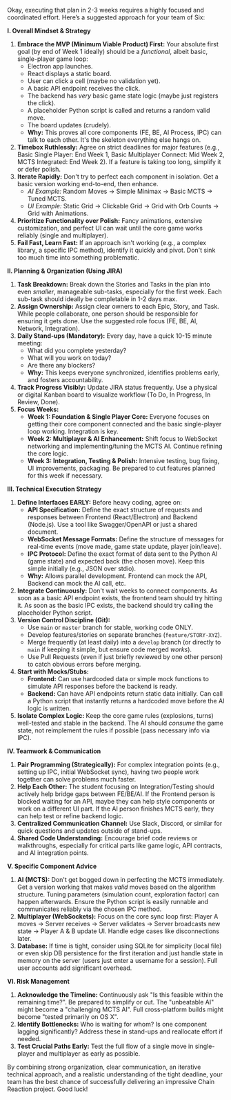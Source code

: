 Okay, executing that plan in 2-3 weeks requires a highly focused and coordinated effort. Here’s a suggested approach for your team of Six:

**I. Overall Mindset & Strategy**

1.  **Embrace the MVP (Minimum Viable Product) First:** Your absolute first goal (by end of Week 1 ideally) should be a *functional*, albeit basic, single-player game loop:
    * Electron app launches.
    * React displays a static board.
    * User can click a cell (maybe no validation yet).
    * A basic API endpoint receives the click.
    * The backend has *very* basic game state logic (maybe just registers the click).
    * A placeholder Python script is called and returns a random valid move.
    * The board updates (crudely).
    * **Why:** This proves all core components (FE, BE, AI Process, IPC) can talk to each other. It's the skeleton everything else hangs on.
2.  **Timebox Ruthlessly:** Agree on strict deadlines for major features (e.g., Basic Single Player: End Week 1, Basic Multiplayer Connect: Mid Week 2, MCTS Integrated: End Week 2). If a feature is taking too long, simplify it or defer polish.
3.  **Iterate Rapidly:** Don't try to perfect each component in isolation. Get a basic version working end-to-end, then enhance.
    * *AI Example:* Random Moves -> Simple Minimax -> Basic MCTS -> Tuned MCTS.
    * *UI Example:* Static Grid -> Clickable Grid -> Grid with Orb Counts -> Grid with Animations.
4.  **Prioritize Functionality over Polish:** Fancy animations, extensive customization, and perfect UI can wait until the core game works reliably (single and multiplayer).
5.  **Fail Fast, Learn Fast:** If an approach isn't working (e.g., a complex library, a specific IPC method), identify it quickly and pivot. Don't sink too much time into something problematic.

**II. Planning & Organization (Using JIRA)**

1.  **Task Breakdown:** Break down the Stories and Tasks in the plan into even *smaller*, manageable sub-tasks, especially for the first week. Each sub-task should ideally be completable in 1-2 days max.
2.  **Assign Ownership:** Assign clear owners to each Epic, Story, and Task. While people collaborate, one person should be responsible for ensuring it gets done. Use the suggested role focus (FE, BE, AI, Network, Integration).
3.  **Daily Stand-ups (Mandatory):** Every day, have a quick 10-15 minute meeting:
    * What did you complete yesterday?
    * What will you work on today?
    * Are there any blockers?
    * **Why:** This keeps everyone synchronized, identifies problems early, and fosters accountability.
4.  **Track Progress Visibly:** Update JIRA status frequently. Use a physical or digital Kanban board to visualize workflow (To Do, In Progress, In Review, Done).
5.  **Focus Weeks:**
    * **Week 1: Foundation & Single Player Core:** Everyone focuses on getting their core component connected and the basic single-player loop working. Integration is key.
    * **Week 2: Multiplayer & AI Enhancement:** Shift focus to WebSocket networking and implementing/tuning the MCTS AI. Continue refining the core logic.
    * **Week 3: Integration, Testing & Polish:** Intensive testing, bug fixing, UI improvements, packaging. Be prepared to cut features planned for this week if necessary.

**III. Technical Execution Strategy**

1.  **Define Interfaces EARLY:** Before heavy coding, agree on:
    * **API Specification:** Define the exact structure of requests and responses between Frontend (React/Electron) and Backend (Node.js). Use a tool like Swagger/OpenAPI or just a shared document.
    * **WebSocket Message Formats:** Define the structure of messages for real-time events (move made, game state update, player join/leave).
    * **IPC Protocol:** Define the exact format of data sent to the Python AI (game state) and expected back (the chosen move). Keep this simple initially (e.g., JSON over stdio).
    * **Why:** Allows parallel development. Frontend can mock the API, Backend can mock the AI call, etc.
2.  **Integrate Continuously:** Don't wait weeks to connect components. As soon as a basic API endpoint exists, the frontend team should try hitting it. As soon as the basic IPC exists, the backend should try calling the placeholder Python script.
3.  **Version Control Discipline (Git):**
    * Use `main` or `master` branch for stable, working code ONLY.
    * Develop features/stories on separate branches (`feature/STORY-XYZ`).
    * Merge frequently (at least daily) into a `develop` branch (or directly to `main` if keeping it simple, but ensure code merged *works*).
    * Use Pull Requests (even if just briefly reviewed by one other person) to catch obvious errors before merging.
4.  **Start with Mocks/Stubs:**
    * **Frontend:** Can use hardcoded data or simple mock functions to simulate API responses before the backend is ready.
    * **Backend:** Can have API endpoints return static data initially. Can call a Python script that instantly returns a hardcoded move before the AI logic is written.
5.  **Isolate Complex Logic:** Keep the core game rules (explosions, turns) well-tested and stable in the backend. The AI should *consume* the game state, not reimplement the rules if possible (pass necessary info via IPC).

**IV. Teamwork & Communication**

1.  **Pair Programming (Strategically):** For complex integration points (e.g., setting up IPC, initial WebSocket sync), having two people work together can solve problems much faster.
2.  **Help Each Other:** The student focusing on Integration/Testing should actively help bridge gaps between FE/BE/AI. If the Frontend person is blocked waiting for an API, maybe they can help style components or work on a different UI part. If the AI person finishes MCTS early, they can help test or refine backend logic.
3.  **Centralized Communication Channel:** Use Slack, Discord, or similar for quick questions and updates outside of stand-ups.
4.  **Shared Code Understanding:** Encourage brief code reviews or walkthroughs, especially for critical parts like game logic, API contracts, and AI integration points.

**V. Specific Component Advice**

1.  **AI (MCTS):** Don't get bogged down in perfecting the MCTS immediately. Get a version working that makes *valid* moves based on the algorithm structure. Tuning parameters (simulation count, exploration factor) can happen afterwards. Ensure the Python script is easily runnable and communicates reliably via the chosen IPC method.
2.  **Multiplayer (WebSockets):** Focus on the core sync loop first: Player A moves -> Server receives -> Server validates -> Server broadcasts new state -> Player A & B update UI. Handle edge cases like disconnections later.
3.  **Database:** If time is tight, consider using SQLite for simplicity (local file) or even skip DB persistence for the first iteration and just handle state in memory on the server (users just enter a username for a session). Full user accounts add significant overhead.

**VI. Risk Management**

1.  **Acknowledge the Timeline:** Continuously ask "Is this feasible within the remaining time?". Be prepared to simplify or cut. The "unbeatable AI" might become a "challenging MCTS AI". Full cross-platform builds might become "tested primarily on OS X".
2.  **Identify Bottlenecks:** Who is waiting for whom? Is one component lagging significantly? Address these in stand-ups and reallocate effort if needed.
3.  **Test Crucial Paths Early:** Test the full flow of a single move in single-player and multiplayer as early as possible.

By combining strong organization, clear communication, an iterative technical approach, and a realistic understanding of the tight deadline, your team has the best chance of successfully delivering an impressive Chain Reaction project. Good luck!